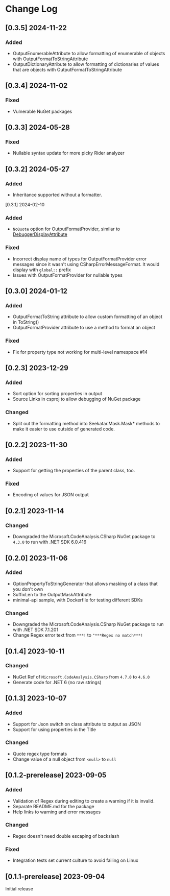 # Change Log

## [0.3.5] 2024-11-22

### Added

- OutputEnumerableAttribute to allow formatting of enumerable of objects with OutputFormatToStringAttribute
- OutputDictionaryAttribute to allow formatting of dictionaries of values that are objects with OutputFormatToStringAttribute

## [0.3.4] 2024-11-02

### Fixed

- Vulnerable NuGet packages

## [0.3.3] 2024-05-28

### Fixed

- Nullable syntax update for more picky Rider analyzer

## [0.3.2] 2024-05-27

### Added

- Inheritance supported without a formatter.

[0.3.1] 2024-02-10

### Added

- `NoQuote` option for OutputFormatProvider, similar to [DebuggerDisplayAttribute](https://learn.microsoft.com/en-us/visualstudio/debugger/using-the-debuggerdisplay-attribute?view=vs-2022)

### Fixed

- Incorrect display name of types for OutputFormatProvider error messages since it wasn't using CSharpErrorMessageFormat. It would display with `global::` prefix
- Issues with OutputFormatProvider for nullable types

## [0.3.0] 2024-01-12

### Added

- OutputFormatToString attribute to allow custom formatting of an object in ToString()
- OutputFormatProvider attribute to use a method to format an object

### Fixed

- Fix for property type not working for multi-level namespace #14

## [0.2.3] 2023-12-29

### Added

- Sort option for sorting properties in output
- Source Links in csproj to allow debugging of NuGet package

### Changed

- Split out the formatting method into Seekatar.Mask.Mask* methods to make it easier to use outside of generated code.

## [0.2.2] 2023-11-30

### Added

- Support for getting the properties of the parent class, too.

### Fixed

- Encoding of values for JSON output

## [0.2.1] 2023-11-14

### Changed

- Downgraded the Microsoft.CodeAnalysis.CSharp NuGet package to `4.3.0` to run with .NET SDK 6.0.416

## [0.2.0] 2023-11-06

### Added

- OptionPropertyToStringGenerator that allows masking of a class that you don't own
- SuffixLen to the OutputMaskAttribute
- minimal-api sample, with Dockerfile for testing different SDKs

### Changed

- Downgraded the Microsoft.CodeAnalysis.CSharp NuGet package to run with .NET SDK 7.1.201
- Change Regex error text from `***!` to `"***Regex no match***!`

## [0.1.4] 2023-10-11

### Changed

- NuGet Ref of `Microsoft.CodeAnalysis.CSharp` from `4.7.0` to `4.6.0`
- Generate code for .NET 6 (no raw strings)

## [0.1.3] 2023-10-07

### Added

- Support for Json switch on class attribute to output as JSON
- Support for using properties in the Title

### Changed

- Quote regex type formats
- Change value of a null object from `<null>` to `null`

## [0.1.2-prerelease] 2023-09-05

### Added

- Validation of Regex during editing to create a warning if it is invalid.
- Separate README.md for the package
- Help links to warning and error messages

### Changed

- Regex doesn't need double escaping of backslash

### Fixed

- Integration tests set current culture to avoid failing on Linux

## [0.1.1-prerelease] 2023-09-04

Initial release
